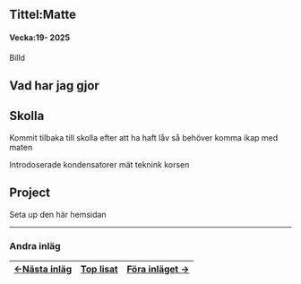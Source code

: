 ## Tittel:Matte

#### Vecka:19- 2025

Billd

## Vad har jag gjor

## Skolla

Kommit tilbaka till skolla efter att ha haft låv så behöver komma ikap med maten

Introdoserade kondensatorer mät teknink korsen

## Project

Seta up den här hemsidan

---

### Andra inläg

| [&lt;-Nästa inläg](https://caspian.rosengren.nu/blog/20-25.html) | [Top lisat](https://caspian.rosengren.nu/blog.html) | [Föra inläget -&gt;](https://caspian.rosengren.nu/blog/19-25.html) |
| :-------------------------------------------------------------: | ------------------------------------------------ | ----------------------------------------------------------------- |
